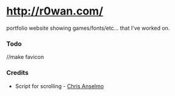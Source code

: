 # http://r0wan.com/

portfolio website showing games/fonts/etc... that I've worked on.

### Todo

//make favicon

### Credits

- Script for scrolling - [Chris Anselmo](http://twitter.com/tophtacular)
